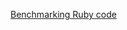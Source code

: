 [Benchmarking Ruby code](https://blog.appsignal.com/2018/02/27/benchmarking-ruby-code.html)



```ruby
```